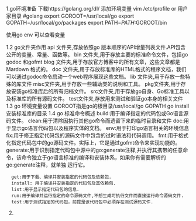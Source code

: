 1.go环境准备
   下载https://golang.org/dl/ 
   添加环境变量
   vim /etc/profile or 用户家目录
   #golang
   export GOROOT=/usr/local/go
   export GOPATH=/usr/local/go/packages
   export PATH=$PATH:$GOROOT/bin 
   
   使用go  env 可以查看变量      
   
  1.2 go文件夹作用
     api 文件夹,存放依照go 版本顺序的API增量列表文件.API包含公开的变量、常量、函数等。 
     bin 文件夹,用于存放主要的标准命令文件，包括go godoc 和gofmt 
     blog 文件夹,用于存放官方博客中的所有文章，这些文章都是Mardown 格式的。 
     doc 文件夹,用于存放标准库的HTML格式的程序文档，我们可以通过godoc命令启动一个web程序展现这些文档。
     lib 文件夹,用于存放一些特殊的库文件
     misc文件夹,用于存放一些辅助类的说明和工具。
     pkg文件夹,用于存放安装go标准库后的所有归档文件。
     src文件夹,用于存放go自身、Go标准工具以及标准库的所有源码文件。
     test文件夹,存放用来测试和验证go本身的相关文件
  1.3 go 环境变量设置 
      GOROOT指是go的根目录/usr/local/go 
      GOPATH go install 安装标准库的目录
  1.4 go 标准命令概述
      build:用于编译指定的代码包或Go语言源码文件。
      clean:用于清除因执行其他go命令而遗留下来的临时目录和文件
      doc:用于显示go语言代码包以及程序实体的文档。
      env:用于打印go语言相关的环境信息
      fix:用于修正指定代码包的源码文件中包含的过时语法和代码调用。
      fmt:用于格式化指定代码包中的go源码文件。实际上，它是通过gofmt命令来实现功能的。 
      generate:用于识别指定代码包中源中的go:generate注释,并执行其携带的任意命令，该命令独立于go语言标准的编译和安装体系，如果你有需要解析的go:generate注释，就单独
      运行它。 

      get:用于下载、编译并安装指定的代码包及依赖包.
      install: 用于编译并安装指定的代码包及其依赖包.
      list:用于显示指定代码包的信息.
      run:用于编译并运行指定的命令源码文件,不想生成可执行文件而直接运行命令源码文件.
      test:用于测试指定的代码包，前提是该代码包中必须存在测试源码文件.




      




































2. 

